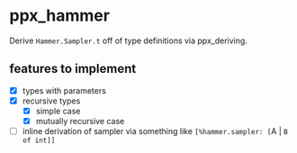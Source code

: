 # ppx_hammer

Derive `Hammer.Sampler.t` off of type definitions via ppx_deriving.

## features to implement

- [x] types with parameters
- [x] recursive types
  - [x] simple case
  - [x] mutually recursive case
- [ ] inline derivation of sampler via something like `[%hammer.sampler: [`A | `B of int]]`